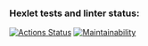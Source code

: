 ### Hexlet tests and linter status:
[![Actions Status](https://github.com/Sophia-Filimonova/php-project-45/actions/workflows/hexlet-check.yml/badge.svg)](https://github.com/Sophia-Filimonova/php-project-45/actions)
[![Maintainability](https://api.codeclimate.com/v1/badges/074ca46625cb98c2b80e/maintainability)](https://codeclimate.com/github/Sophia-Filimonova/php-project-45/maintainability)
